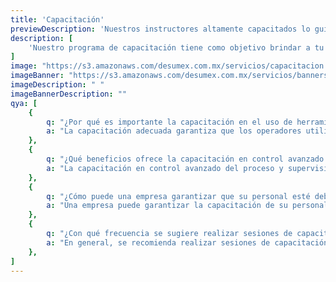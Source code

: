 ```yaml
---
title: 'Capacitación'
previewDescription: 'Nuestros instructores altamente capacitados lo guiarán a través de los fundamentos de las herramientas de torque, las mejores prácticas en su uso y las técnicas de calibración.'
description: [
    'Nuestro programa de capacitación tiene como objetivo brindar a tu equipo el conocimiento técnico y las habilidades prácticas necesarias para maximizar la eficiencia en el uso de herramientas fundamentales en tu entorno industrial.',
]
image: "https://s3.amazonaws.com/desumex.com.mx/servicios/capacitacion.jpg"
imageBanner: "https://s3.amazonaws.com/desumex.com.mx/servicios/banners/banner-capacitacion.png"
imageDescription: " "
imageBannerDescription: ""
qya: [
    {
        q: "¿Por qué es importante la capacitación en el uso de herramientas industriales, especialmente en entornos automatizados?",
        a: "La capacitación adecuada garantiza que los operadores utilicen las herramientas de manera segura y efectiva, minimizando riesgos y maximizando la eficiencia en procesos automatizados.",
    },
    {
        q: "¿Qué beneficios ofrece la capacitación en control avanzado del proceso y supervisión en directo?",
        a: "La capacitación en control avanzado del proceso y supervisión en directo permite a los operadores detectar problemas de manera temprana, optimizar la producción y reducir tiempos de inactividad no planificados.",
    },
    {
        q: "¿Cómo puede una empresa garantizar que su personal esté debidamente capacitado en el uso de herramientas de apriete?",
        a: "Una empresa puede garantizar la capacitación de su personal mediante programas de formación regulares, evaluaciones de competencia y acceso a recursos de aprendizaje actualizados, lo que mejora la eficiencia y la seguridad en el lugar de trabajo.",
    },
    {
        q: "¿Con qué frecuencia se sugiere realizar sesiones de capacitación?",
        a: "En general, se recomienda realizar sesiones de capacitación de forma periódica, con intervalos adecuados para abordar nuevas tecnologías, actualizaciones normativas y las necesidades particulares del personal. Muchas empresas eligen llevar a cabo programas de capacitación anuales o semestrales como una práctica habitual.",
    },
]
---
```

